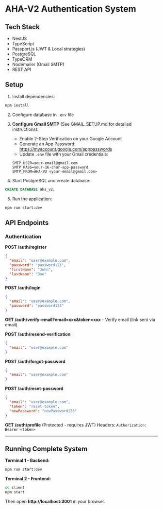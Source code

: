 # AHA-V2 Authentication System

## Tech Stack
- NestJS
- TypeScript
- Passport.js (JWT & Local strategies)
- PostgreSQL
- TypeORM
- Nodemailer (Gmail SMTP)
- REST API

## Setup

1. Install dependencies:
```bash
npm install
```

2. Configure database in `.env` file

3. **Configure Gmail SMTP** (See GMAIL_SETUP.md for detailed instructions):
   - Enable 2-Step Verification on your Google Account
   - Generate an App Password: https://myaccount.google.com/apppasswords
   - Update `.env` file with your Gmail credentials:
   ```env
   SMTP_USER=your-email@gmail.com
   SMTP_PASS=your-16-char-app-password
   SMTP_FROM=AHA-V2 <your-email@gmail.com>
   ```

4. Start PostgreSQL and create database:
```sql
CREATE DATABASE aha_v2;
```

5. Run the application:
```bash
npm run start:dev
```

## API Endpoints

### Authentication

**POST /auth/register**
```json
{
  "email": "user@example.com",
  "password": "password123",
  "firstName": "John",
  "lastName": "Doe"
}
```

**POST /auth/login**
```json
{
  "email": "user@example.com",
  "password": "password123"
}
```

**GET /auth/verify-email?email=xxx&token=xxx** - Verify email (link sent via email)

**POST /auth/resend-verification**
```json
{
  "email": "user@example.com"
}
```

**POST /auth/forgot-password**
```json
{
  "email": "user@example.com"
}
```

**POST /auth/reset-password**
```json
{
  "email": "user@example.com",
  "token": "reset-token",
  "newPassword": "newPassword123"
}
```

**GET /auth/profile** (Protected - requires JWT)
Headers: `Authorization: Bearer <token>`


---


## Running Complete System

**Terminal 1 - Backend:**
```bash
npm run start:dev
```

**Terminal 2 - Frontend:**
```bash
cd client
npm start
```

Then open **http://localhost:3001** in your browser.


